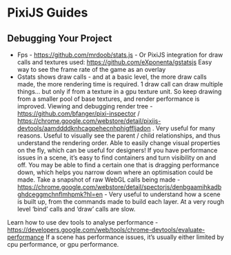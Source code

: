 # PixiJS Guides
## Debugging Your Project

* Fps - https://github.com/mrdoob/stats.js - Or PixiJS integration for draw calls and textures used: https://github.com/eXponenta/gstatsjs
Easy way to see the frame rate of the game as an overlay
* Gstats shows draw calls - and at a basic level, the more draw calls made, the more rendering time is required. 1 draw call can draw multiple things… but only if from a texture in a gpu texture unit. So keep drawing from a smaller pool of base textures, and render performance is improved.
Viewing and debugging render tree - https://github.com/bfanger/pixi-inspector / https://chrome.google.com/webstore/detail/pixijs-devtools/aamddddknhcagpehecnhphigffljadon . Very useful for many reasons.
Useful to visually see the parent / child relationships, and thus understand the rendering order.
Able to easily change visual properties on the fly, which can be useful for designers!
If you have performance issues in a scene, it’s easy to find containers and turn visibility on and off. You may be able to find a certain one that is dragging performance down, which helps you narrow down where an optimisation could be made.
Take a snapshot of raw WebGL calls being made - https://chrome.google.com/webstore/detail/spectorjs/denbgaamihkadbghdceggmchnflmhpmk?hl=en -
Very useful to understand how a scene is built up, from the commands made to build each layer.
At a very rough level ‘bind’ calls and ‘draw’ calls are slow.

Learn how to use dev tools to analyse performance - https://developers.google.com/web/tools/chrome-devtools/evaluate-performance
If a scene has performance issues, it’s usually either limited by cpu performance, or gpu performance.
